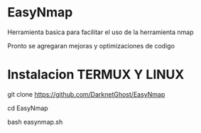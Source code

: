 # EasyNmap
Herramienta basica para facilitar el uso de la herramienta nmap

Pronto se agregaran mejoras y optimizaciones de codigo

# Instalacion TERMUX Y LINUX

git clone https://github.com/DarknetGhost/EasyNmap

cd EasyNmap

bash easynmap.sh

